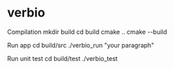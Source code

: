 # verbio

Compilation
mkdir build
cd build
cmake ..
cmake --build

Run app
cd build/src
./verbio_run "your paragraph"

Run unit test
cd build/test
./verbio_test
